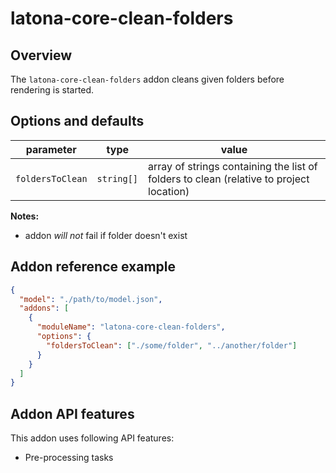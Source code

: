 # latona-core-clean-folders

## Overview

The `latona-core-clean-folders` addon cleans given folders before rendering is
started.

## Options and defaults

| parameter        | type       | value                                                                                   |
| ---------------- | ---------- | --------------------------------------------------------------------------------------- |
| `foldersToClean` | `string[]` | array of strings containing the list of folders to clean (relative to project location) |

**Notes:**

- addon _will not_ fail if folder doesn't exist

## Addon reference example

```json
{
  "model": "./path/to/model.json",
  "addons": [
    {
      "moduleName": "latona-core-clean-folders",
      "options": {
        "foldersToClean": ["./some/folder", "../another/folder"]
      }
    }
  ]
}
```

## Addon API features

This addon uses following API features:

- Pre-processing tasks
